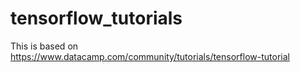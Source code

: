 # tensorflow_tutorials
This is based on https://www.datacamp.com/community/tutorials/tensorflow-tutorial
